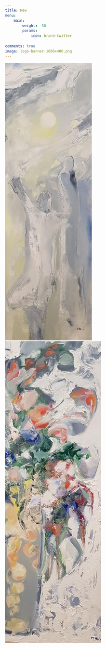 ```yaml
---
title: New
menu:
    main: 
        weight: -50
        params:
            icon: brand-twitter

comments: true
image: logo-banner-1600x400.png
---
```


![Photo by Joel](20191228_174542.jpg)  ![Photo by Luca Bravo on Unsplash](20191228_174435.jpg) 
